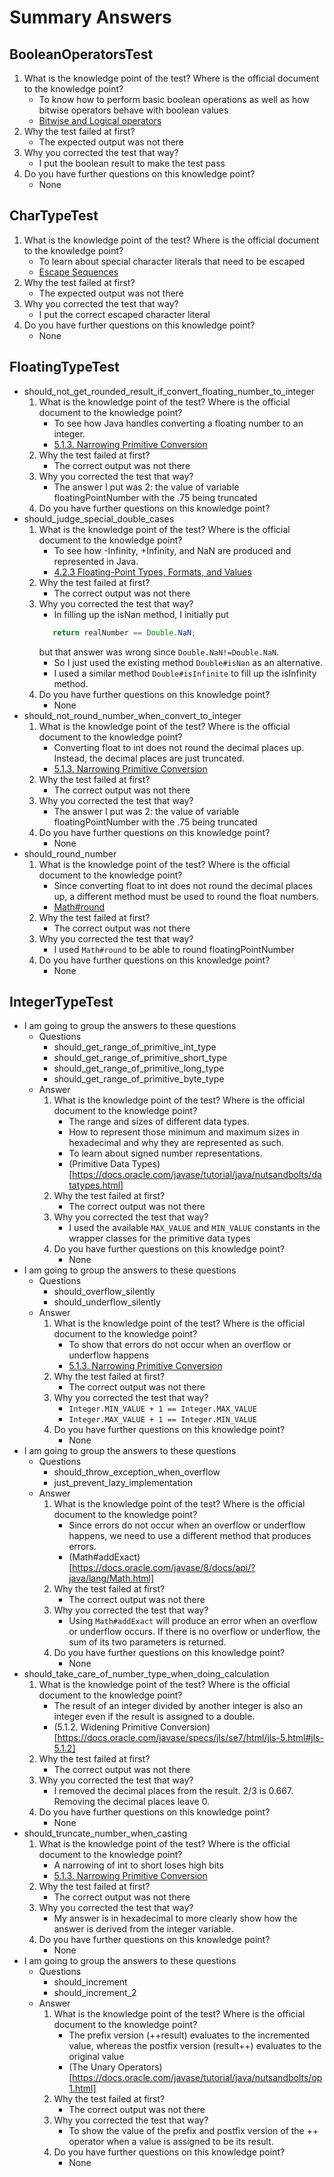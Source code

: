# Summary Answers

## BooleanOperatorsTest
1. What is the knowledge point of the test? Where is the official document to the knowledge point?
   * To know how to perform basic boolean operations as well as how bitwise operators behave with boolean values
   * [Bitwise and Logical operators](https://docs.oracle.com/javase/specs/jls/se7/html/jls-15.html#jls-15.22.2)
2. Why the test failed at first?
   * The expected output was not there
3. Why you corrected the test that way?
   * I put the boolean result to make the test pass
4. Do you have further questions on this knowledge point?
   * None

## CharTypeTest
1. What is the knowledge point of the test? Where is the official document to the knowledge point?
   * To learn about special character literals that need to be escaped
   * [Escape Sequences](https://docs.oracle.com/javase/tutorial/java/data/characters.html)
2. Why the test failed at first?
   * The expected output was not there
3. Why you corrected the test that way?
   * I put the correct escaped character literal
4. Do you have further questions on this knowledge point?
   * None

## FloatingTypeTest
   * should_not_get_rounded_result_if_convert_floating_number_to_integer
      1. What is the knowledge point of the test? Where is the official document to the knowledge point?
         * To see how Java handles converting a floating number to an integer.
         * [5.1.3. Narrowing Primitive Conversion](https://docs.oracle.com/javase/specs/jls/se7/html/jls-5.html#jls-5.1.3)
      2. Why the test failed at first?
         * The correct output was not there
      3. Why you corrected the test that way?
         * The answer I put was 2: the value of variable floatingPointNumber with the .75 being truncated
      4. Do you have further questions on this knowledge point?
   * should_judge_special_double_cases
      1. What is the knowledge point of the test? Where is the official document to the knowledge point?
         * To see how -Infinity, +Infinity, and NaN are produced and represented in Java.
         * [4.2.3 Floating-Point Types, Formats, and Values](https://docs.oracle.com/javase/specs/jls/se6/html/typesValues.html)
      2. Why the test failed at first?
         * The correct output was not there
      3. Why you corrected the test that way?
         * In filling up the isNan method, I initially put
         ```java
            return realNumber == Double.NaN;
         ```
         but that answer was wrong since ```Double.NaN!=Double.NaN```.
         * So I just used the existing method ```Double#isNan``` as an alternative.
         * I used a similar method ```Double#isInfinite``` to fill up the isInfinity method.
      4. Do you have further questions on this knowledge point?
         * None
   * should_not_round_number_when_convert_to_integer
      1. What is the knowledge point of the test? Where is the official document to the knowledge point?
         * Converting float to int does not round the decimal places up. Instead, the decimal places are just truncated.
         * [5.1.3. Narrowing Primitive Conversion](https://docs.oracle.com/javase/specs/jls/se7/html/jls-5.html#jls-5.1.3)
      2. Why the test failed at first?
         * The correct output was not there
      3. Why you corrected the test that way?
         * The answer I put was 2: the value of variable floatingPointNumber with the .75 being truncated
      4. Do you have further questions on this knowledge point?
         * None
   * should_round_number
      1. What is the knowledge point of the test? Where is the official document to the knowledge point?
         * Since converting float to int does not round the decimal places up, a different method must be used to round the float numbers.
         * [Math#round](https://docs.oracle.com/javase/7/docs/api/java/lang/Math.html#round(double))
      2. Why the test failed at first?
         * The correct output was not there
      3. Why you corrected the test that way?
         * I used ```Math#round``` to be able to round floatingPointNumber
      4. Do you have further questions on this knowledge point?
         * None

## IntegerTypeTest
   * I am going to group the answers to these questions
      * Questions
         * should_get_range_of_primitive_int_type
         * should_get_range_of_primitive_short_type
         * should_get_range_of_primitive_long_type
         * should_get_range_of_primitive_byte_type
      * Answer
         1. What is the knowledge point of the test? Where is the official document to the knowledge point?
            * The range and sizes of different data types.
            * How to represent those minimum and maximum sizes in hexadecimal and why they are represented as such.
            * To learn about signed number representations.
            * (Primitive Data Types)[https://docs.oracle.com/javase/tutorial/java/nutsandbolts/datatypes.html]
         2. Why the test failed at first?
            * The correct output was not there
         3. Why you corrected the test that way?
            * I used the available ```MAX_VALUE``` and ```MIN_VALUE``` constants in the wrapper classes for the primitive data types
         4. Do you have further questions on this knowledge point?
            * None
   * I am going to group the answers to these questions
      * Questions
         * should_overflow_silently
         * should_underflow_silently
      * Answer
         1. What is the knowledge point of the test? Where is the official document to the knowledge point?
            * To show that errors do not occur when an overflow or underflow happens
            * [5.1.3. Narrowing Primitive Conversion](https://docs.oracle.com/javase/specs/jls/se7/html/jls-5.html#jls-5.1.3)
         2. Why the test failed at first?
            * The correct output was not there
         3. Why you corrected the test that way?
            * ```Integer.MIN_VALUE + 1 == Integer.MAX_VALUE```
            * ```Integer.MAX_VALUE + 1 == Integer.MIN_VALUE```
         4. Do you have further questions on this knowledge point?
            * None
   * I am going to group the answers to these questions
      * Questions
         * should_throw_exception_when_overflow
         * just_prevent_lazy_implementation
      * Answer
         1. What is the knowledge point of the test? Where is the official document to the knowledge point?
            * Since errors do not occur when an overflow or underflow happens, we need to use a different method that produces errors.
            * (Math#addExact)[https://docs.oracle.com/javase/8/docs/api/?java/lang/Math.html]
         2. Why the test failed at first?
            * The correct output was not there
         3. Why you corrected the test that way?
            * Using ```Math#addExact``` will produce an error when an overflow or underflow occurs. If there is no overflow or
            underflow, the sum of its two parameters is returned.
         4. Do you have further questions on this knowledge point?
            * None
   * should_take_care_of_number_type_when_doing_calculation
      1. What is the knowledge point of the test? Where is the official document to the knowledge point?
         * The result of an integer divided by another integer is also an integer even if the result is assigned to a double.
         * (5.1.2. Widening Primitive Conversion)[https://docs.oracle.com/javase/specs/jls/se7/html/jls-5.html#jls-5.1.2]
      2. Why the test failed at first?
         * The correct output was not there
      3. Why you corrected the test that way?
         * I removed the decimal places from the result. 2/3 is 0.667. Removing the decimal places leave 0.
      4. Do you have further questions on this knowledge point?
         * None
   * should_truncate_number_when_casting
      1. What is the knowledge point of the test? Where is the official document to the knowledge point?
         * A narrowing of int to short loses high bits
         * [5.1.3. Narrowing Primitive Conversion](https://docs.oracle.com/javase/specs/jls/se7/html/jls-5.html#jls-5.1.3)
      2. Why the test failed at first?
         * The correct output was not there
      3. Why you corrected the test that way?
         * My answer is in hexadecimal to more clearly show how the answer is derived from the integer variable.
      4. Do you have further questions on this knowledge point?
         * None
   * I am going to group the answers to these questions
      * Questions
         * should_increment
         * should_increment_2
      * Answer
         1. What is the knowledge point of the test? Where is the official document to the knowledge point?
            * The prefix version (++result) evaluates to the incremented value, whereas the postfix version (result++) evaluates to the original value
            * (The Unary Operators)[https://docs.oracle.com/javase/tutorial/java/nutsandbolts/op1.html]
         2. Why the test failed at first?
            * The correct output was not there
         3. Why you corrected the test that way?
            * To show the value of the prefix and postfix version of the ++ operator when a value is assigned to be its result.
         4. Do you have further questions on this knowledge point?
            * None
